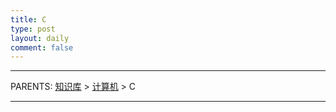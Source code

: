```yaml
---
title: C
type: post
layout: daily
comment: false
---
```


---

PARENTS: [知识库](/gknows/wiki) > [计算机](/gknows/计算机) > C



---

